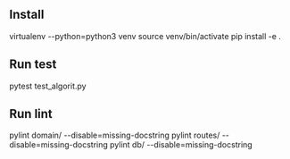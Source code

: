 Install
-----------
virtualenv --python=python3 venv
source venv/bin/activate
pip install -e .

Run test
-----------
pytest test_algorit.py

Run lint 
-----------
pylint domain/ --disable=missing-docstring
pylint routes/ --disable=missing-docstring
pylint db/ --disable=missing-docstring
